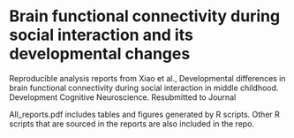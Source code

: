 # Brain functional connectivity during social interaction and its developmental changes
Reproducible analysis reports from Xiao et al., Developmental differences in brain functional connectivity during social interaction
in middle childhood. Development Cognitive Neuroscience. Resubmitted to Journal

All_reports.pdf includes tables and figures generated by R scripts. Other R scripts that are sourced in the reports are also included in the repo.
